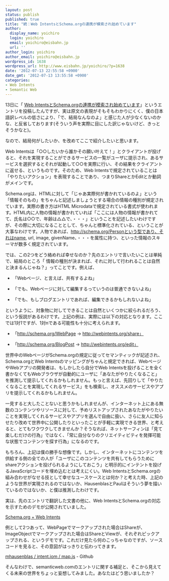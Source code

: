 ```yaml
---
layout: post
status: publish
published: true
title: "続：Web IntentsとSchema.orgの連携が模索され始めています"
author:
  display_name: yoichiro
  login: yoichiro
  email: yoichiro@eisbahn.jp
  url: ''
author_login: yoichiro
author_email: yoichiro@eisbahn.jp
wordpress_id: 1638
wordpress_url: http://www.eisbahn.jp/yoichiro/?p=1638
date: '2012-07-13 22:55:58 +0900'
date_gmt: '2012-07-13 13:55:58 +0900'
categories:
- Web Intents
- Semantic Web
---
```


13日に「
[Web IntentsとSchema.orgの連携が模索され始めています](http://www.eisbahn.jp/yoichiro/2012/07/web-intents-schema-org.html)」というエントリを投稿したんですが、実は原文の表現がそもそもわかりにくく、僕の日本語訳レベルの低さにより、「で、結局なんなのよ」と感じた人が少なくないのかな、と反省しております(そういう声を実際に目にした訳じゃないけど、きっとそうかなと)。

なので、結局何がしたいか、を改めてここで紹介したいと思います。

Web Intentsは「○○したいから誰かその願い叶えて！」とクライアントが投げると、それを実現することができるサービスの一覧がユーザに提示され、あるサービスを選択するとそれが起動して○○を実際に行い、その結果をクライアントに返せる、というものです。そのため、Web Intentsで規定されていることは「やりたいアクション」を表現することであり、つまりShareとかEditとか動詞がメインです。

Schema.orgは、HTMLに対して「じゃあ実際何が書かれているのよ」という「情報そのもの」をちゃんと記述しましょうとする場合の情報の種別が規定されています。実際の書き方はHTML Microdataで規定されている書式が使われます。HTML内に人物の情報が書かれていれば「ここには人物の情報が書かれてて、氏名は○○で、年齢は△△で、・・・」ということを記述したいわけですが、その際に大切になることとして、ちゃんと標準化されている、ということが大事なわけです。人物であれば、http://schema.org/Personという型であり、それはname, url, image, givenName、・・・を属性に持つ、といった情報のスキーマが数多く規定されています。

では、この2つをどう絡めれば幸せなのか？先のエントリで言いたいことは単純で、結局のところ「
情報の種別が決まれば、それに対して行われることは自然と決まるんじゃね？」ってことです。例えば、

* 「Webページ、と言えば、共有するよね」

* 「でも、Webページに対して編集するっていうのは普通できないよね」

* 「でも、もしブログエントリであれば、編集できるかもしれないよね」

というように、対象物に対してできることは自然といくつかに絞られるだろう、という仮説があるわけです。上記の例は、実際には以下の対応となります。ここでは1対1ですが、1対nである可能性も十分に考えられます。

* 「http://schema.org/WebPage → http://webintents.org/share」

* 「http://schema.org/BlogPost → http://webintents.org/edit」

世界中のWebページがSchema.orgの規定に従ってセマンティックが記述され、Schema.orgとWeb Intentsのマッピングがちゃんと規定できれば、WebページやWebアプリの開発者は、もしかしたら自分でWeb Intentsを投げることを全く書かなくてもWebブラウザが自動的にユーザに「あなたがやりたくなること」を推測して提示してくれるかもしれません。もっと言えば、先回りして「やりたくなることを実現してくれるサービス」をも検索し、オススメのサービスやアプリを提示してくれるかもしれません。

一見すると大したことないと思うかもしれませんが、インターネット上にある無数のコンテンツやリソースに対して、予めリストアップされたあなたがやりたいことを実現してくれるサービスやアプリを選んで自由に扱い、さらに友人に知らせたり改めて世界中に公開したりといったことが手軽に実現できる世界、と考えると、とてもワクワクしてきませんか？そうなれば、ネットサーフィンは「見て楽しむだけの行為」ではなく、「常に自分なりのクリエイティビティを発揮可能な状態でコンテンツを探す行為」になるのです。

もちろん、上記は僕の勝手な想像です。しかし、インターネットにコンテンツを供給する側の全ての人が「ユーザにこのコンテンツを共有してもらうためにshareアクションを投げられるようにしておこう」と明示的にインテントを投げるJavaScriptコードを埋め込むとは考えにくい。Web IntentsとSchema.orgの組み合わせがなせる技として幸せなユースケースとは何か？と考えた時、上記のような世界が実現されるのではないか、HausenblasとPaulはそういう夢を描いているのではないか、と僕は推測したわけです。

実は、先のエントリで翻訳した文書の他に、Web IntentsとSchema.orgの対応を示すためのデモが公開されていました。

[Schema.org + Web Intents](http://lab.linkeddata.deri.ie/2012/intent.iom/)

例として2つあって、WebPageでマークアップされた場合はShareが、ImageObjectでマークアップされた場合はShareとViewが、それぞれピックアップされる、というデモです。これだけ見たら何のこっちゃなのですが、ソースコードを見ると、その意図がはっきりと伝わってきます。

[mhausenblas / intent.iom / map.js](https://github.com/mhausenblas/intent.iom/blob/master/map.js) - Github

そんなわけで、semanticweb.comのエントリに関する補足と、そこから見えてくる未来の世界をちょっと妄想してみました。あなたはどう思いましたか？
